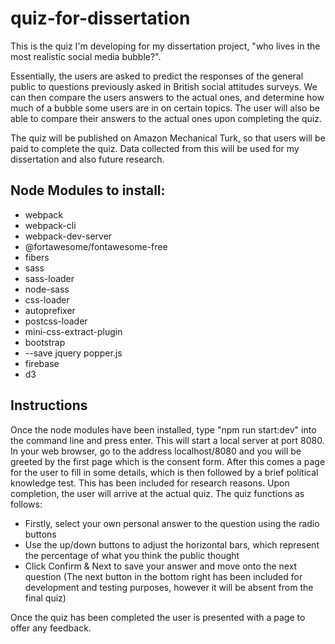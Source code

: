 # quiz-for-dissertation

This is the quiz I'm developing for my dissertation project, "who lives in the most realistic social media bubble?". 

Essentially, the users are asked to predict the responses of the general public to questions previously asked in British social attitudes surveys. We can then compare the users
answers to the actual ones, and determine how much of a bubble some users are in on certain topics. The user will also be able to compare their answers to the actual ones upon 
completing the quiz. 

The quiz will be published on Amazon Mechanical Turk, so that users will be paid to complete the quiz. Data collected from this will be used for my dissertation and also future
research.

## Node Modules to install:

* webpack
* webpack-cli
* webpack-dev-server
* @fortawesome/fontawesome-free
* fibers
* sass 
* sass-loader
* node-sass
* css-loader
* autoprefixer
* postcss-loader
* mini-css-extract-plugin
* bootstrap
* --save jquery popper.js
* firebase
* d3

## Instructions

Once the node modules have been installed, type "npm run start:dev" into the command line and press enter. This will start a local server at port 8080. In your web browser, go to the address localhost/8080 and you will be greeted by the first page which is the consent form. After this comes a page for the user to fill in some details, which is then followed by a brief political knowledge test. This has been included for research reasons. Upon completion, the user will arrive at the actual quiz. The quiz functions as follows:

* Firstly, select your own personal answer to the question using the radio buttons
* Use the up/down buttons to adjust the horizontal bars, which represent the percentage of what you think the public thought
* Click Confirm & Next to save your answer and move onto the next question (The next button in the bottom right has been included for development and testing purposes, 
  however it will be absent from the final quiz)
  

Once the quiz has been completed the user is presented with a page to offer any feedback. 
